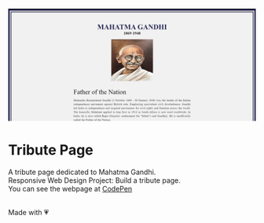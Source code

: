 ![Tribute Page Preview](preview.png)

# Tribute Page
A tribute page dedicated to Mahatma Gandhi.<br/>
Responsive Web Design Project: Build a tribute page.<br/>
You can see the webpage at [CodePen](https://codepen.io/Keerti-Vishwkarma/full/KKJQeKw)<br/><br/>

Made with :heartpulse:





